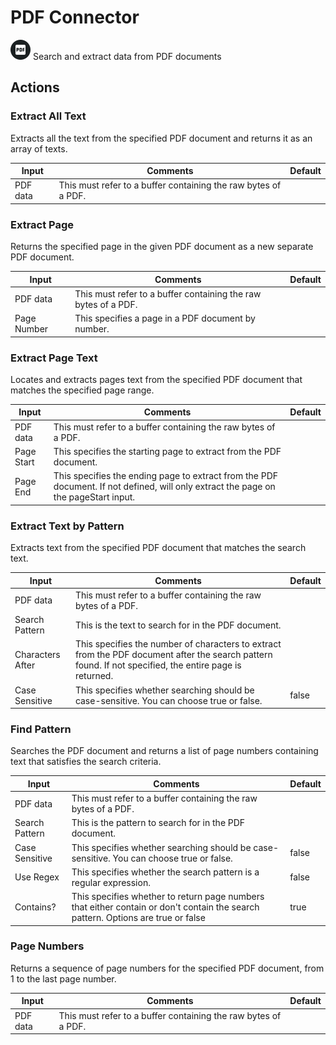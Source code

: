 # PDF Connector

![PDF](./assets/pdf.png#connector-icon)
Search and extract data from PDF documents

## Actions

### Extract All Text

Extracts all the text from the specified PDF document and returns it as an array of texts.

| Input    | Comments                                                       | Default |
| -------- | -------------------------------------------------------------- | ------- |
| PDF data | This must refer to a buffer containing the raw bytes of a PDF. |         |

### Extract Page

Returns the specified page in the given PDF document as a new separate PDF document.

| Input       | Comments                                                       | Default |
| ----------- | -------------------------------------------------------------- | ------- |
| PDF data    | This must refer to a buffer containing the raw bytes of a PDF. |         |
| Page Number | This specifies a page in a PDF document by number.             |         |

### Extract Page Text

Locates and extracts pages text from the specified PDF document that matches the specified page range.

| Input      | Comments                                                                                                                            | Default |
| ---------- | ----------------------------------------------------------------------------------------------------------------------------------- | ------- |
| PDF data   | This must refer to a buffer containing the raw bytes of a PDF.                                                                      |         |
| Page Start | This specifies the starting page to extract from the PDF document.                                                                  |         |
| Page End   | This specifies the ending page to extract from the PDF document. If not defined, will only extract the page on the pageStart input. |         |

### Extract Text by Pattern

Extracts text from the specified PDF document that matches the search text.

| Input            | Comments                                                                                                                                                | Default |
| ---------------- | ------------------------------------------------------------------------------------------------------------------------------------------------------- | ------- |
| PDF data         | This must refer to a buffer containing the raw bytes of a PDF.                                                                                          |         |
| Search Pattern   | This is the text to search for in the PDF document.                                                                                                     |         |
| Characters After | This specifies the number of characters to extract from the PDF document after the search pattern found. If not specified, the entire page is returned. |         |
| Case Sensitive   | This specifies whether searching should be case-sensitive. You can choose true or false.                                                                | false   |

### Find Pattern

Searches the PDF document and returns a list of page numbers containing text that satisfies the search criteria.

| Input          | Comments                                                                                                                         | Default |
| -------------- | -------------------------------------------------------------------------------------------------------------------------------- | ------- |
| PDF data       | This must refer to a buffer containing the raw bytes of a PDF.                                                                   |         |
| Search Pattern | This is the pattern to search for in the PDF document.                                                                           |         |
| Case Sensitive | This specifies whether searching should be case-sensitive. You can choose true or false.                                         | false   |
| Use Regex      | This specifies whether the search pattern is a regular expression.                                                               | false   |
| Contains?      | This specifies whether to return page numbers that either contain or don't contain the search pattern. Options are true or false | true    |

### Page Numbers

Returns a sequence of page numbers for the specified PDF document, from 1 to the last page number.

| Input    | Comments                                                       | Default |
| -------- | -------------------------------------------------------------- | ------- |
| PDF data | This must refer to a buffer containing the raw bytes of a PDF. |         |
